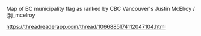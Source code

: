 Map of BC municipality flag as ranked by CBC Vancouver's Justin McElroy / @j_mcelroy

https://threadreaderapp.com/thread/1066885174112047104.html



